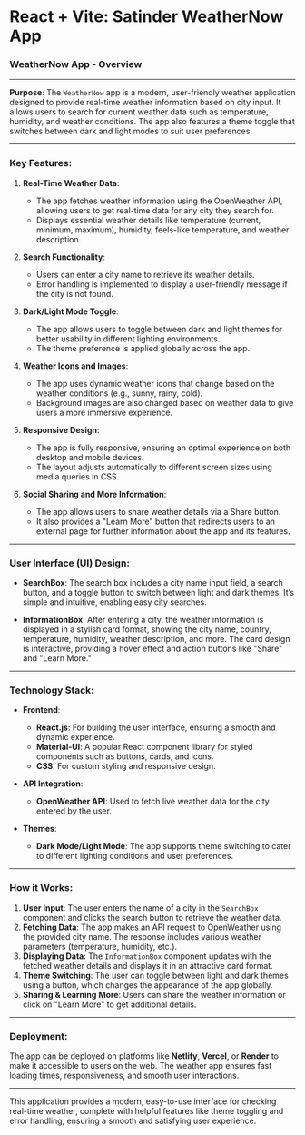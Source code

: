 # React + Vite: Satinder WeatherNow App

### **WeatherNow App - Overview**

---

**Purpose**:
The `WeatherNow` app is a modern, user-friendly weather application designed to provide real-time weather information based on city input. It allows users to search for current weather data such as temperature, humidity, and weather conditions. The app also features a theme toggle that switches between dark and light modes to suit user preferences.

---

### **Key Features**:

1. **Real-Time Weather Data**:
   - The app fetches weather information using the OpenWeather API, allowing users to get real-time data for any city they search for.
   - Displays essential weather details like temperature (current, minimum, maximum), humidity, feels-like temperature, and weather description.

2. **Search Functionality**:
   - Users can enter a city name to retrieve its weather details.
   - Error handling is implemented to display a user-friendly message if the city is not found.

3. **Dark/Light Mode Toggle**:
   - The app allows users to toggle between dark and light themes for better usability in different lighting environments.
   - The theme preference is applied globally across the app.

4. **Weather Icons and Images**:
   - The app uses dynamic weather icons that change based on the weather conditions (e.g., sunny, rainy, cold).
   - Background images are also changed based on weather data to give users a more immersive experience.

5. **Responsive Design**:
   - The app is fully responsive, ensuring an optimal experience on both desktop and mobile devices.
   - The layout adjusts automatically to different screen sizes using media queries in CSS.

6. **Social Sharing and More Information**:
   - The app allows users to share weather details via a Share button.
   - It also provides a "Learn More" button that redirects users to an external page for further information about the app and its features.

---

### **User Interface (UI) Design**:

- **SearchBox**: The search box includes a city name input field, a search button, and a toggle button to switch between light and dark themes. It’s simple and intuitive, enabling easy city searches.
  
- **InformationBox**: After entering a city, the weather information is displayed in a stylish card format, showing the city name, country, temperature, humidity, weather description, and more. The card design is interactive, providing a hover effect and action buttons like "Share" and "Learn More."

---

### **Technology Stack**:

- **Frontend**:
  - **React.js**: For building the user interface, ensuring a smooth and dynamic experience.
  - **Material-UI**: A popular React component library for styled components such as buttons, cards, and icons.
  - **CSS**: For custom styling and responsive design.

- **API Integration**:
  - **OpenWeather API**: Used to fetch live weather data for the city entered by the user.

- **Themes**:
  - **Dark Mode/Light Mode**: The app supports theme switching to cater to different lighting conditions and user preferences.

---

### **How it Works**:

1. **User Input**: The user enters the name of a city in the `SearchBox` component and clicks the search button to retrieve the weather data.
2. **Fetching Data**: The app makes an API request to OpenWeather using the provided city name. The response includes various weather parameters (temperature, humidity, etc.).
3. **Displaying Data**: The `InformationBox` component updates with the fetched weather details and displays it in an attractive card format.
4. **Theme Switching**: The user can toggle between light and dark themes using a button, which changes the appearance of the app globally.
5. **Sharing & Learning More**: Users can share the weather information or click on "Learn More" to get additional details.

---

### **Deployment**:
The app can be deployed on platforms like **Netlify**, **Vercel**, or **Render** to make it accessible to users on the web. The weather app ensures fast loading times, responsiveness, and smooth user interactions.

---

This application provides a modern, easy-to-use interface for checking real-time weather, complete with helpful features like theme toggling and error handling, ensuring a smooth and satisfying user experience.

